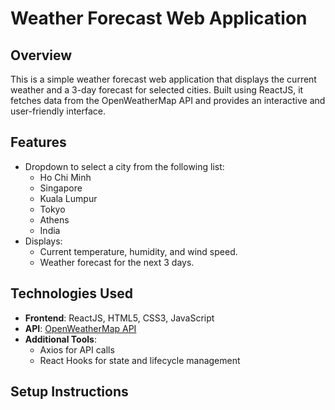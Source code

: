 # Weather Forecast Web Application

## Overview
This is a simple weather forecast web application that displays the current weather and a 3-day forecast for selected cities. Built using ReactJS, it fetches data from the OpenWeatherMap API and provides an interactive and user-friendly interface.

## Features
- Dropdown to select a city from the following list:
  - Ho Chi Minh
  - Singapore
  - Kuala Lumpur
  - Tokyo
  - Athens
  - India
- Displays:
  - Current temperature, humidity, and wind speed.
  - Weather forecast for the next 3 days.

## Technologies Used
- **Frontend**: ReactJS, HTML5, CSS3, JavaScript
- **API**: [OpenWeatherMap API](https://openweathermap.org/)
- **Additional Tools**:
  - Axios for API calls
  - React Hooks for state and lifecycle management
## Setup Instructions

